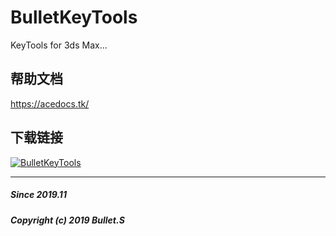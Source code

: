 <!--
 * @Description: 
 * @Author: Bullet.S
 * @Date: 2019-11-10 12:36:47
 * @LastEditors: Bullet.S
 * @LastEditTime: 2019-12-15 15:33:54
 * @Email: animator.bullet@foxmail.com
 -->
# BulletKeyTools
KeyTools for 3ds Max...
## 帮助文档
https://acedocs.tk/
## 下载链接
[![BulletKeyTools](https://img.shields.io/badge/BulletKeyTools-Download-success?style=flat-square&logo=github)](https://github.com/AnimatorBullet/BulletKeyTools/releases)

---
##### Since 2019.11
##### Copyright (c) 2019 Bullet.S
